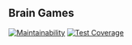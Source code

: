 ## Brain Games


[![Maintainability](https://api.codeclimate.com/v1/badges/eba58fce104ea58cd6e8/maintainability)](https://codeclimate.com/github/bunkua/php-project-lvl1/maintainability)
[![Test Coverage](https://api.codeclimate.com/v1/badges/eba58fce104ea58cd6e8/test_coverage)](https://codeclimate.com/github/bunkua/php-project-lvl1/test_coverage)